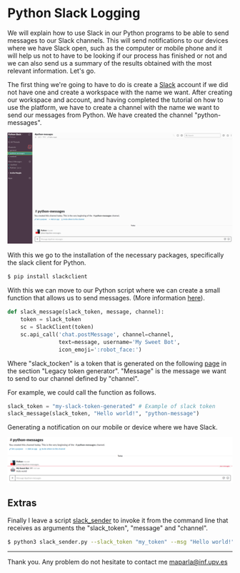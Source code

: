# Python Slack Logging

We will explain how to use Slack in our Python programs to be able to send messages to our Slack channels. This will send notifications to our devices where we have Slack open, such as the computer or mobile phone and it will help us not to have to be looking if our process has finished or not and we can also send us a summary of the results obtained with the most relevant information. Let's go.

The first thing we're going to have to do is create a [Slack](https://slack.com) account if we did not have one and create a workspace with the name we want. After creating our workspace and account, and having completed the tutorial on how to use the platform, we have to create a channel with the name we want to send our messages from Python. We have created the channel "python-messages".

![Channel Creation/Selection in Slack](imgs/channel_selection.png)

With this we go to the installation of the necessary packages, specifically the slack client for Python.

```sh
$ pip install slackclient
```

With this we can move to our Python script where we can create a small function that allows us to send messages. (More information [here](https://pypi.org/project/slackclient/)).

```python
def slack_message(slack_token, message, channel):
    token = slack_token
    sc = SlackClient(token)
    sc.api_call('chat.postMessage', channel=channel, 
                text=message, username='My Sweet Bot',
                icon_emoji=':robot_face:')
```

Where "slack_tocken" is a token that is generated on the following [page](https://api.slack.com/custom-integrations/legacy-tokens) in the section "Legacy token generator". "Message" is the message we want to send to our channel defined by "channel".

For example, we could call the function as follows.

```python
slack_token = "my-slack-token-generated" # Example of slack token
slack_message(slack_token, "Hello world!", "python-message")
```

Generating a notification on our mobile or device where we have Slack.

![Message in Slack](imgs/message.png)

## Extras

Finally I leave a script [slack_sender](slack_sender.py) to invoke it from the command line that receives as arguments the "slack_token", "message" and "channel".

```sh
$ python3 slack_sender.py --slack_token "my_token" --msg "Hello world!" --channel "python-messages"
```

---
Thank you. Any problem do not hesitate to contact me maparla@inf.upv.es
